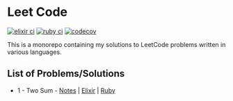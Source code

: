 # Leet Code

[![elixir ci](https://github.com/terenceponce/leetcode/actions/workflows/elixir_ci.yml/badge.svg)](https://github.com/terenceponce/leetcode/actions/workflows/elixir_ci.yml)
[![ruby ci](https://github.com/terenceponce/leetcode/actions/workflows/ruby_ci.yml/badge.svg)](https://github.com/terenceponce/leetcode/actions/workflows/ruby_ci.yml)
[![codecov](https://codecov.io/gh/terenceponce/leetcode/graph/badge.svg?token=i7gC0Uuurl)](https://codecov.io/gh/terenceponce/leetcode)

This is a monorepo containing my solutions to LeetCode problems written in various languages.

## List of Problems/Solutions

- 1 - Two Sum - [Notes](notes/0001_two_sum.md) | [Elixir](elixir/lib/solutions/0001_two_sum/two_sum.ex) | [Ruby](ruby/lib/solutions/0001_two_sum/two_sum.rb)
